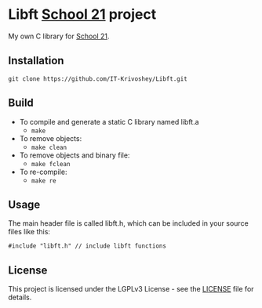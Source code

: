 # Libft [School 21](https://21-school.ru/) project
My own C library for [School 21](https://21-school.ru/).
## Installation
```
git clone https://github.com/IT-Krivoshey/Libft.git
```
## Build
- To compile and generate a static C library named libft.a
	- `make`
- To remove objects:
	- `make clean`
- To remove objects and binary file:
	- `make fclean`
- To re-compile:
	- `make re`
## Usage
The main header file is called libft.h, which can be included in your source files like this:
```
#include "libft.h" // include libft functions
```
## License
This project is licensed under the LGPLv3 License - see the [LICENSE](https://github.com/IT-Krivoshey/Libft/blob/master/LICENSE) file for details.
